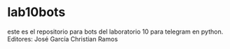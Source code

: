 # lab10bots
este es el repositorio para bots del laboratorio 10 para telegram en python.
Editores:
José García
Christian Ramos

